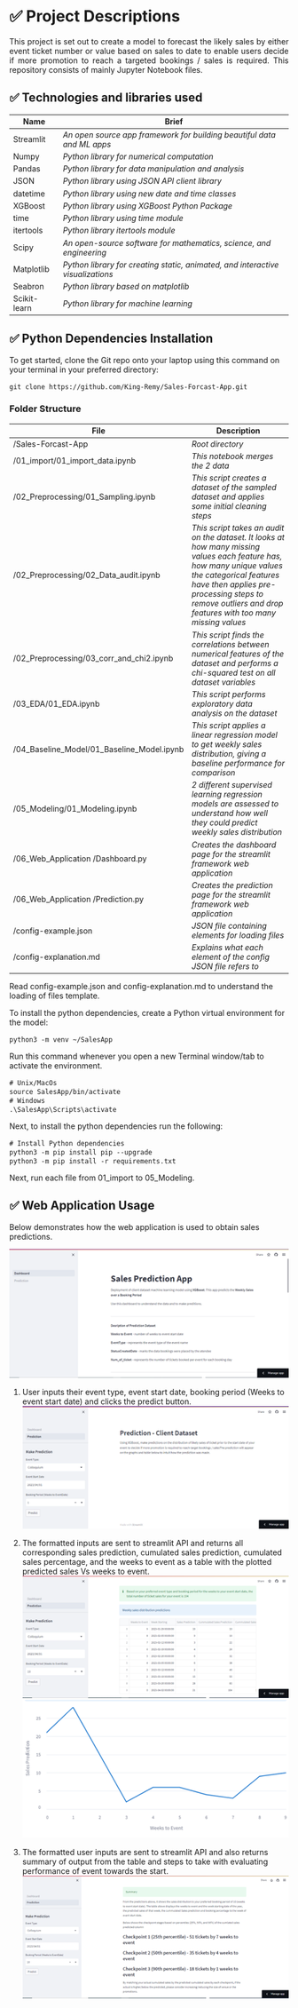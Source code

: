 # ✅ Project Descriptions
<p align="justify"> This project is set out to create a model to forecast the likely sales by either event ticket number or value based on sales to date to enable users decide if more promotion to reach a targeted bookings / sales is required. This repository consists of mainly Jupyter Notebook files.

## ✅ Technologies and libraries used
| Name  | Brief |
| ------------- | ------------- |
| Streamlit  |  *An open source app framework for building beautiful data and ML apps* |
| Numpy  | *Python library for numerical computation*  |
| Pandas | *Python library for data manipulation and analysis* |
| JSON | *Python library using JSON API client library*|
| datetime | *Python library using new date and time classes* |
| XGBoost | *Python library using XGBoost Python Package*|
| time | *Python library using time module*|
| itertools | *Python library itertools module*|
| Scipy | *An open-source software for mathematics, science, and engineering*|
| Matplotlib | *Python library for creating static, animated, and interactive visualizations*|
| Seabron | *Python library based on matplotlib*|
| Scikit-learn | *Python library for machine learning*|

## ✅ Python Dependencies Installation
To get started, clone the Git repo onto your laptop using this command on your terminal in your preferred directory:
```
git clone https://github.com/King-Remy/Sales-Forcast-App.git
```

### Folder Structure
| File  | Description |
| ------------- | ------------- |
| /Sales-Forcast-App  |  *Root directory* |
| /01_import/01_import_data.ipynb  | *This notebook merges the 2 data*  |
| /02_Preprocessing/01_Sampling.ipynb | *This script creates a dataset of the sampled dataset and applies some initial cleaning steps* |
| /02_Preprocessing/02_Data_audit.ipynb | *This script takes an audit on the dataset. It looks at how many missing values each feature has, how many unique values the categorical features have then applies pre-processing steps to remove outliers and drop features with too many missing values*|
| /02_Preprocessing/03_corr_and_chi2.ipynb | *This script finds the correlations between numerical features of the dataset and performs a chi-squared test on all dataset variables* |
| /03_EDA/01_EDA.ipynb | *This script performs exploratory data analysis on the dataset*|
| /04_Baseline_Model/01_Baseline_Model.ipynb | *This script applies a linear regression model to get weekly sales distribution, giving a baseline performance for comparison*|
| /05_Modeling/01_Modeling.ipynb | *2 different supervised learning regression models are assessed to understand how well they could predict weekly sales distribution*|
| /06_Web_Application /Dashboard.py | *Creates the dashboard page for the streamlit framework web application*|
| /06_Web_Application /Prediction.py | *Creates the prediction page for the streamlit framework web application*|
| /config-example.json | *JSON file containing elements for loading files*|
| /config-explanation.md | *Explains what each element of the config JSON file refers to*|

Read config-example.json and config-explanation.md to understand the loading of files template.

To install the python dependencies, create a Python virtual environment for the model:

```
python3 -m venv ~/SalesApp
```

Run this command whenever you open a new Terminal window/tab to activate the environment.

```
# Unix/MacOs
source SalesApp/bin/activate
# Windows
.\SalesApp\Scripts\activate
```

Next, to install the python dependencies run the following:
```
# Install Python dependencies
python3 -m pip install pip --upgrade
python3 -m pip install -r requirements.txt
```

Next, run each file from 01_import to 05_Modeling.

## ✅ Web Application Usage

Below demonstrates how the web application is used to obtain sales predictions.

![webapp1](/Images/webapp1.png)

1.	User inputs their event type, event start date, booking period (Weeks to event start date) and clicks the predict button.
![webapp2](/Images/webapp2.png)

2.	The formatted inputs are sent to streamlit API and returns all corresponding sales prediction, cumulated sales prediction, cumulated sales percentage, and the weeks to event as a table with the plotted predicted sales Vs weeks to event.
![webapp3](/Images/webapp3.png)
![webapp31](/Images/webapp31.png)

3.	The formatted user inputs are sent to streamlit API and also returns summary of output from the table and steps to take with evaluating performance of event towards the start. 
![webapp4](/Images/webapp4.png)

